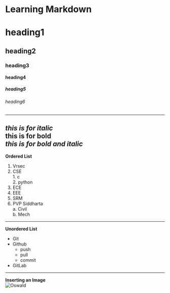 # Learning Markdown
# heading1
## heading2
### heading3
#### heading4
##### heading5
###### heading6
------------------------------------------------------------------------------------------------------------------------------------------------------
*this is for italic*  
**this is for bold**  
***this is for bold and italic*** 
------------------------------------------------------------------------------------------------------------------------------------------------------
**Ordered List**
1. Vrsec
  1. CSE  
    1. c  
    2. python    
  3. ECE
  4. EEE
2. SRM
3. PVP Siddharta  
  a. Civil  
  b. Mech  
------------------------------------------------------------------------------------------------------------------------------------------------------
**Unordered List**
* Git  
* Github
  - push  
  - pull
  - commit
* GitLab
------------------------------------------------------------------------------------------------------------------------------------------------------
**Inserting an Image**  
![Oswald](https://ih1.redbubble.net/image.1262111833.7193/st,small,507x507-pad,600x600,f8f8f8.jpg)

